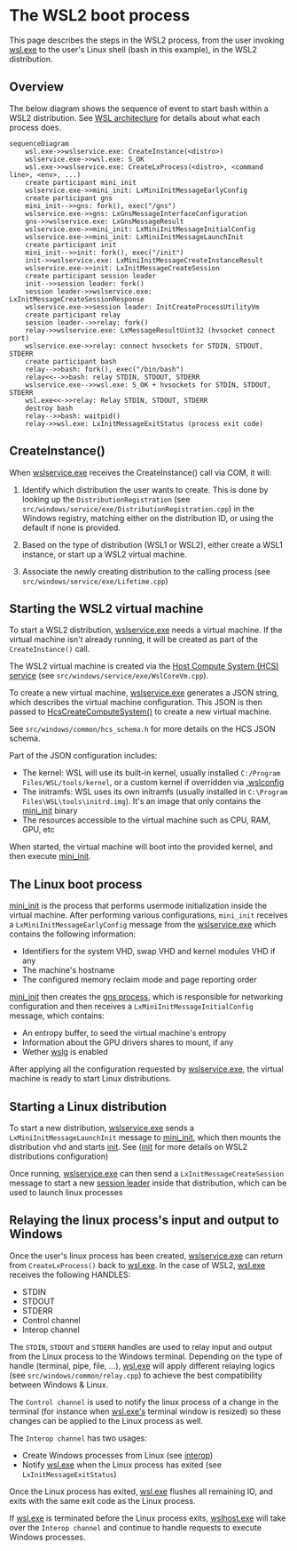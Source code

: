 # The WSL2 boot process

This page describes the steps in the WSL2 process, from the user invoking [wsl.exe](wsl.exe.md) to the user's Linux shell (bash in this example), in the WSL2 distribution.

## Overview 

The below diagram shows the sequence of event to start bash within a WSL2 distribution. See [WSL architecture](index.md) for details about what each process does.

```mermaid
sequenceDiagram
    wsl.exe->>wslservice.exe: CreateInstance(<distro>)
    wslservice.exe->>wsl.exe: S_OK
    wsl.exe->>wslservice.exe: CreateLxProcess(<distro>, <command line>, <env>, ...)
    create participant mini_init
    wslservice.exe->>mini_init: LxMiniInitMessageEarlyConfig
    create participant gns
    mini_init-->>gns: fork(), exec("/gns")
    wslservice.exe->>gns: LxGnsMessageInterfaceConfiguration
    gns->>wslservice.exe: LxGnsMessageResult
    wslservice.exe->>mini_init: LxMiniInitMessageInitialConfig
    wslservice.exe->>mini_init: LxMiniInitMessageLaunchInit
    create participant init
    mini_init-->>init: fork(), exec("/init")
    init->>wslservice.exe: LxMiniInitMessageCreateInstanceResult
    wslservice.exe->>init: LxInitMessageCreateSession
    create participant session leader
    init-->>session leader: fork()
    session leader->>wslservice.exe: LxInitMessageCreateSessionResponse
    wslservice.exe->>session leader: InitCreateProcessUtilityVm
    create participant relay
    session leader-->>relay: fork()
    relay->>wslservice.exe: LxMessageResultUint32 (hvsocket connect port)
    wslservice.exe->>relay: connect hvsockets for STDIN, STDOUT, STDERR
    create participant bash
    relay-->>bash: fork(), exec("/bin/bash")
    relay<<-->>bash: relay STDIN, STDOUT, STDERR
    wslservice.exe-->>wsl.exe: S_OK + hvsockets for STDIN, STDOUT, STDERR
    wsl.exe<<->>relay: Relay STDIN, STDOUT, STDERR
    destroy bash
    relay-->>bash: waitpid()
    relay->>wsl.exe: LxInitMessageExitStatus (process exit code)
```

## CreateInstance()

When [wslservice.exe](wslservice.exe.md) receives the CreateInstance() call via COM, it will:

1) Identify which distribution the user wants to create. This is done by looking up the `DistributionRegistration` (see `src/windows/service/exe/DistributionRegistration.cpp`) in the Windows registry, matching either on the distribution ID, or using the default if none is provided.

2) Based on the type of distribution (WSL1 or WSL2), either create a WSL1 instance, or start up a WSL2 virtual machine.

3) Associate the newly creating distribution to the calling process (see `src/windows/service/exe/Lifetime.cpp`)


## Starting the WSL2 virtual machine

To start a WSL2 distribution, [wslservice.exe](wslservice.exe.md) needs a virtual machine. If the virtual machine isn't already running, it will be created as part of the `CreateInstance()` call. 

The WSL2 virtual machine is created via the [Host Compute System (HCS) service](https://learn.microsoft.com/virtualization/api/hcs/overview) (see `src/windows/service/exe/WslCoreVm.cpp`).

To create a new virtual machine, [wslservice.exe](wslservice.exe.md) generates a JSON string, which describes the virtual machine configuration. This JSON is then passed to [HcsCreateComputeSystem()](https://learn.microsoft.com/virtualization/api/hcs/reference/hcscreatecomputesystem) to create a new virtual machine.

See `src/windows/common/hcs_schema.h` for more details on the HCS JSON schema.

Part of the JSON configuration includes:

- The kernel: WSL will use its built-in kernel, usually installed `C:/Program Files/WSL/tools/kernel`, or a custom kernel if overridden via [.wslconfig](https://learn.microsoft.com/windows/wsl/wsl-config)
- The initramfs: WSL uses its own initramfs (usually installed in `C:\Program Files\WSL\tools\initrd.img`). It's an image that only contains the [mini_init](mini_init.md) binary
- The resources accessible to the virtual machine such as CPU, RAM, GPU, etc

When started, the virtual machine will boot into the provided kernel, and then execute [mini_init](mini_init.md).

## The Linux boot process

[mini_init](mini_init.md) is the process that performs usermode initialization inside the virtual machine. After performing various configurations, `mini_init` receives a `LxMiniInitMessageEarlyConfig` message from the [wslservice.exe](wslservice.exe.md) which contains the following information: 

- Identifiers for the system VHD, swap VHD and kernel modules VHD if any
- The machine's hostname
- The configured memory reclaim mode and page reporting order

[mini_init](mini_init.md) then creates the [gns process](gns.md), which is responsible for networking configuration and then receives a `LxMiniInitMessageInitialConfig` message, which contains: 

- An entropy buffer, to seed the virtual machine's entropy
- Information about the GPU drivers shares to mount, if any
- Wether [wslg](https://github.com/microsoft/wslg) is enabled

After applying all the configuration requested by [wslservice.exe](wslservice.exe.md), the virtual machine is ready to start Linux distributions.

## Starting a Linux distribution

To start a new distribution, [wslservice.exe](wslservice.exe.md) sends a `LxMiniInitMessageLaunchInit` message to [mini_init](mini_init.md), which then mounts the distribution vhd and starts [init](init.md). See ([init](init.md) for more details on WSL2 distributions configuration)

Once running, [wslservice.exe](wslservice.exe.md) can then send a `LxInitMessageCreateSession` message to start a new [session leader](session-leader.md) inside that distribution, which can be used to launch linux processes

## Relaying the linux process's input and output to Windows

Once the user's linux process has been created, [wslservice.exe](wslservice.exe.md) can return from `CreateLxProcess()` back to [wsl.exe](wsl.exe.md). In the case of WSL2, [wsl.exe](wsl.exe.md) receives the following HANDLES: 

- STDIN
- STDOUT
- STDERR
- Control channel
- Interop channel

The `STDIN`, `STDOUT` and `STDERR` handles are used to relay input and output from the Linux process to the Windows terminal. Depending on the type of handle (terminal, pipe, file, ...), [wsl.exe](wsl.exe.md) will apply different relaying logics (see `src/windows/common/relay.cpp`) to achieve the best compatibility between Windows & Linux. 

The `Control channel` is used to notify the linux process of a change in the terminal (for instance when [wsl.exe's](wsl.exe.md) terminal window is resized) so these changes can be applied to the Linux process as well. 

The `Interop channel` has two usages: 

- Create Windows processes from Linux (see [interop](interop.md))
- Notify [wsl.exe](wsl.exe.md) when the Linux process has exited (see `LxInitMessageExitStatus`)

Once the Linux process has exited, [wsl.exe](wsl.exe.md) flushes all remaining IO, and exits with the same exit code as the Linux process. 

If [wsl.exe](wsl.exe.md) is terminated before the Linux process exits, [wslhost.exe](wslhost.exe.md) will take over the `Interop channel` and continue to handle requests to execute Windows processes.